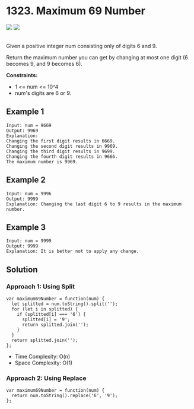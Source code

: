 
# 1323. Maximum 69 Number

<div style={{ display: "flex", flex-direction: "column" }}>
  <img src="https://img.shields.io/badge/Level-Easy-brightgreen" />
  <img src="https://img.shields.io/badge/Math-grey" />
</div>

<br /> Given a positive integer num consisting only of digits 6 and 9.

Return the maximum number you can get by changing at most one digit (6 becomes 9, and 9 becomes 6).

<strong>Constraints:</strong>
- 1 <= num <= 10^4
- num's digits are 6 or 9.

## Example 1

```
Input: num = 9669
Output: 9969
Explanation: 
Changing the first digit results in 6669.
Changing the second digit results in 9969.
Changing the third digit results in 9699.
Changing the fourth digit results in 9666. 
The maximum number is 9969.
```

## Example 2

```
Input: num = 9996
Output: 9999
Explanation: Changing the last digit 6 to 9 results in the maximum number.
```

## Example 3

```
Input: num = 9999
Output: 9999
Explanation: It is better not to apply any change.
```

## Solution
### Approach 1: Using Split
```
var maximum69Number = function(num) {
  let splitted = num.toString().split('');
  for (let i in splitted) {
    if (splitted[i] === '6') {
      splitted[i] = '9';
      return splitted.join('');
    }
  }
  return splitted.join('');
};
```
- Time Complexity: O(n)
- Space Complexity: O(1)

### Approach 2: Using Replace
```
var maximum69Number = function(num) {
  return num.toString().replace('6', '9');
};
```
